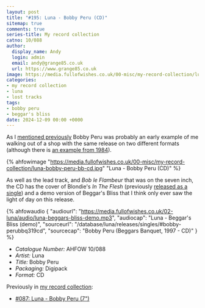 ```yaml
---
layout: post
title: "#195: Luna - Bobby Peru (CD)"
sitemap: true
comments: true
series-title: My record collection
catno: 10/088
author:
  display_name: Andy
  login: admin
  email: andy@grange85.co.uk
  url: https://www.grange85.co.uk
image: https://media.fullofwishes.co.uk/00-misc/my-record-collection/luna-bobby-peru-bb-cd.jpg
categories:
- my record collection
- luna
- lost tracks
tags:
- bobby peru
- beggar's bliss
date: 2024-12-09 00:00 +0000
---
```

As I [mentioned previously](/2023/11/16/my-record-collection-087-luna-bobby-peru-7/) Bobby Peru was probably an early example of me walking out of a shop with the same release on two different formats (although there is [an example from 1984](https://www.grange85.co.uk/swirling/2024/03/01/60-albums-1984-motorhead-no-remorse/)).

{% ahfowimage "https://media.fullofwishes.co.uk/00-misc/my-record-collection/luna-bobby-peru-bb-cd.jpg" "Luna - Bobby Peru (CD)" %}

As well as the lead track, and _Bob le Flambeur_ that was on the seven inch, the CD has the cover of Blondie's _In The Flesh_ (previously [released as a single](/2024/07/18/my-record-collection-154-luna-in-the-flesh/)) and a demo version of Beggar's Bliss that I think only ever saw the light of day on this release.

{% ahfowaudio {
"audiourl": "https://media.fullofwishes.co.uk/02-luna/audio/luna-beggars-bliss-demo.mp3",
"audiocap": "Luna - Beggar's Bliss (demo)",
"sourceurl": "/database/luna/releases/singles/#bobby-perubbq319cd",
"sourcecap": "Bobby Peru (Beggars Banquet, 1997 - CD)"
} %}

 - *Catalogue Number:* AHFOW 10/088
 - *Artist:* Luna
 - *Title:* Bobby Peru
 - *Packaging:* Digipack
 - *Format:* CD

Previously in [my record collection](/category/my-record-collection):
 - [#087: Luna - Bobby Peru (7")](/2023/11/16/my-record-collection-087-luna-bobby-peru-7/)
